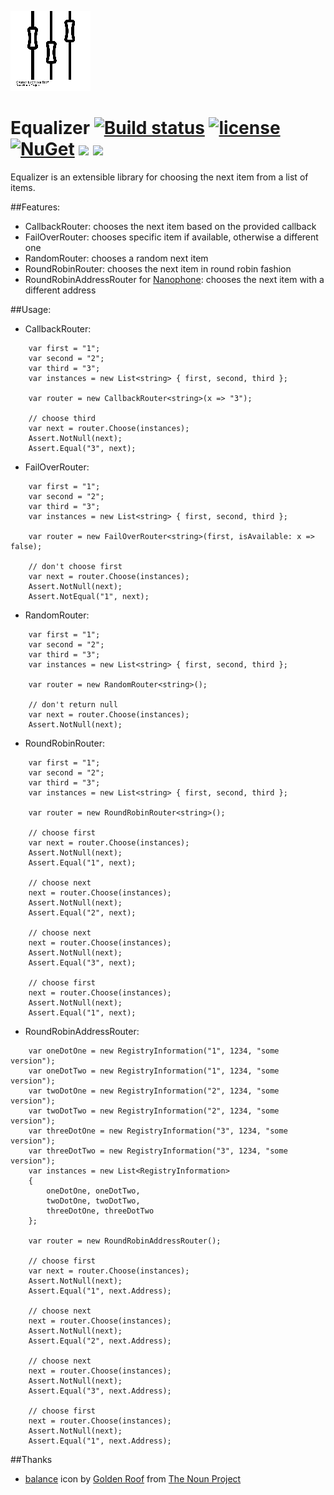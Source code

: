 ![Icon](/assets/noun_203869_cc.png?raw=true) 
# Equalizer [![Build status](https://ci.appveyor.com/api/projects/status/sj7voayxy3c002an?svg=true)](https://ci.appveyor.com/project/lvermeulen/equalizer) [![license](https://img.shields.io/github/license/lvermeulen/Equalizer.svg?maxAge=2592000)](https://github.com/lvermeulen/Equalizer/blob/master/LICENSE) [![NuGet](https://img.shields.io/nuget/v/Equalizer.Core.svg?maxAge=2592000)](https://www.nuget.org/packages/Equalizer.Core/)  ![](https://img.shields.io/badge/.net-4.5.1-yellowgreen.svg) ![](https://img.shields.io/badge/netstandard-1.6-yellowgreen.svg)
Equalizer is an extensible library for choosing the next item from a list of items.

##Features:
* CallbackRouter: chooses the next item based on the provided callback
* FailOverRouter: chooses specific item if available, otherwise a different one
* RandomRouter: chooses a random next item
* RoundRobinRouter: chooses the next item in round robin fashion
* RoundRobinAddressRouter for [Nanophone](https://github.com/lvermeulen/Nanophone): chooses the next item with a different address

##Usage:
* CallbackRouter:
~~~~
    var first = "1";
    var second = "2";
    var third = "3";
    var instances = new List<string> { first, second, third };

    var router = new CallbackRouter<string>(x => "3");

    // choose third
    var next = router.Choose(instances);
    Assert.NotNull(next);
    Assert.Equal("3", next);
~~~~

* FailOverRouter:
~~~~
    var first = "1";
    var second = "2";
    var third = "3";
    var instances = new List<string> { first, second, third };

    var router = new FailOverRouter<string>(first, isAvailable: x => false);

    // don't choose first
    var next = router.Choose(instances);
    Assert.NotNull(next);
    Assert.NotEqual("1", next);
~~~~

* RandomRouter:
~~~~
    var first = "1";
    var second = "2";
    var third = "3";
    var instances = new List<string> { first, second, third };

    var router = new RandomRouter<string>();

    // don't return null
    var next = router.Choose(instances);
    Assert.NotNull(next);
~~~~

* RoundRobinRouter:
~~~~
    var first = "1";
    var second = "2";
    var third = "3";
    var instances = new List<string> { first, second, third };

    var router = new RoundRobinRouter<string>();

    // choose first
    var next = router.Choose(instances);
    Assert.NotNull(next);
    Assert.Equal("1", next);

    // choose next
    next = router.Choose(instances);
    Assert.NotNull(next);
    Assert.Equal("2", next);

    // choose next
    next = router.Choose(instances);
    Assert.NotNull(next);
    Assert.Equal("3", next);

    // choose first
    next = router.Choose(instances);
    Assert.NotNull(next);
    Assert.Equal("1", next);
~~~~

* RoundRobinAddressRouter:
~~~~
    var oneDotOne = new RegistryInformation("1", 1234, "some version");
    var oneDotTwo = new RegistryInformation("1", 1234, "some version");
    var twoDotOne = new RegistryInformation("2", 1234, "some version");
    var twoDotTwo = new RegistryInformation("2", 1234, "some version");
    var threeDotOne = new RegistryInformation("3", 1234, "some version");
    var threeDotTwo = new RegistryInformation("3", 1234, "some version");
    var instances = new List<RegistryInformation> 
	{ 
		oneDotOne, oneDotTwo, 
		twoDotOne, twoDotTwo, 
		threeDotOne, threeDotTwo 
	};

    var router = new RoundRobinAddressRouter();

    // choose first
    var next = router.Choose(instances);
    Assert.NotNull(next);
    Assert.Equal("1", next.Address);

    // choose next
    next = router.Choose(instances);
    Assert.NotNull(next);
    Assert.Equal("2", next.Address);

    // choose next
    next = router.Choose(instances);
    Assert.NotNull(next);
    Assert.Equal("3", next.Address);

    // choose first
    next = router.Choose(instances);
    Assert.NotNull(next);
    Assert.Equal("1", next.Address);
~~~~

##Thanks
* [balance](https://thenounproject.com/term/balance/203869/) icon by [Golden Roof](https://thenounproject.com/goldenroof/) from [The Noun Project](https://thenounproject.com)
